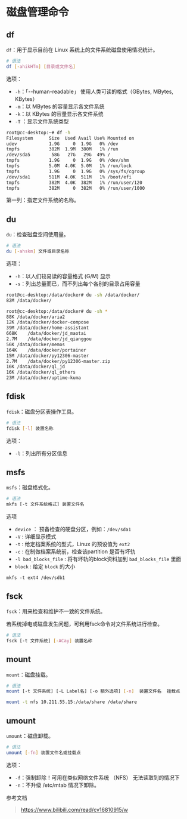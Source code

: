 # 磁盘管理命令

## df

`df`：用于显示目前在 Linux 系统上的文件系统磁盘使用情况统计。

```sh
# 语法
df [-ahikHTm] [目录或文件名]
```

选项：

- `-h`：「--human-readable」 使用人类可读的格式（GBytes, MBytes, KBytes）
- `-m`：以 MBytes 的容量显示各文件系统
- `-k`：以 KBytes 的容量显示各文件系统
- `-T` ：显示文件系统类型

```sh
root@cc-desktop:~# df -h
Filesystem      Size  Used Avail Use% Mounted on
udev            1.9G     0  1.9G   0% /dev
tmpfs           382M  1.9M  380M   1% /run
/dev/sda5        58G   27G   29G  49% /
tmpfs           1.9G     0  1.9G   0% /dev/shm
tmpfs           5.0M  4.0K  5.0M   1% /run/lock
tmpfs           1.9G     0  1.9G   0% /sys/fs/cgroup
/dev/sda1       511M  4.0K  511M   1% /boot/efi
tmpfs           382M  4.0K  382M   1% /run/user/120
tmpfs           382M     0  382M   0% /run/user/1000
```

第一列：指定文件系统的名称。

## du

`du`：检查磁盘空间使用量。

```sh
# 语法
du [-ahskm] 文件或目录名称
```

选项：

- `-h`：以人们较易读的容量格式 (G/M) 显示
- `-s`：列出总量而已，而不列出每个各别的目录占用容量

```sh
root@cc-desktop:/data/docker# du -sh /data/docker/
82M	/data/docker/

root@cc-desktop:/data/docker# du -sh *
88K	/data/docker/aria2
12K	/data/docker/docker-compose
39M	/data/docker/home-assistant
668K	/data/docker/jd_maotai
2.7M	/data/docker/jd_qianggou
56K	/data/docker/memos
164K	/data/docker/portainer
15M	/data/docker/py12306-master
2.7M	/data/docker/py12306-master.zip
16K	/data/docker/ql_jd
16K	/data/docker/ql_others
23M	/data/docker/uptime-kuma
```

## fdisk

`fdisk`：磁盘分区表操作工具。

```sh
# 语法
fdisk [-l] 装置名称
```

选项：

- `-l`：列出所有分区信息

## msfs

`msfs`：磁盘格式化。

```sh
# 语法
mkfs [-t 文件系统格式] 装置文件名
```

选项

- `device` ： 预备检查的硬盘分区，例如：`/dev/sda1`
- `-V` : 详细显示模式
- `-t` : 给定档案系统的型式，Linux 的预设值为 `ext2`
- `-c` : 在制做档案系统前，检查该partition 是否有坏轨
- `-l bad_blocks_file` : 将有坏轨的block资料加到 `bad_blocks_file` 里面
- `block` : 给定 `block` 的大小

```shell
mkfs -t ext4 /dev/sdb1
```

## fsck

`fsck`：用来检查和维护不一致的文件系统。

若系统掉电或磁盘发生问题，可利用fsck命令对文件系统进行检查。

```sh
# 语法
fsck [-t 文件系统] [-ACay] 装置名称
```

## mount

`mount`：磁盘挂载。

```sh
# 语法
mount [-t 文件系统] [-L Label名] [-o 额外选项] [-n]  装置文件名  挂载点
```

```sh
mount -t nfs 10.211.55.15:/data/share /data/share
```

## umount

`umount`：磁盘卸载。

```sh
# 语法
umount [-fn] 装置文件名或挂载点
```

选项：

- `-f`：强制卸除！可用在类似网络文件系统 （NFS） 无法读取到的情况下
- `-n`：不升级 /etc/mtab 情况下卸除。





参考文档

> https://www.bilibili.com/read/cv16810915/w
